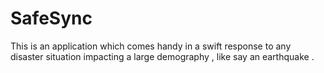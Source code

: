 # SafeSync
This is an application which comes handy in a swift  response to any disaster situation impacting a large demography , like say an earthquake . 

